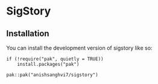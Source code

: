 # SigStory

## Installation
You can install the development version of sigstory like so:
```
if (!require("pak", quietly = TRUE))
    install.packages("pak")

pak::pak("anishsanghvi7/sigstory")
```
